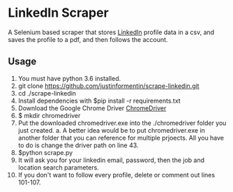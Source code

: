 # LinkedIn Scraper

A Selenium based scraper that stores [LinkedIn](https://linkedin.com) profile data in a csv, and saves the profile to a pdf, and then follows the account.

## Usage

1. You must have python 3.6 installed.
1. git clone https://github.com/justinformentin/scrape-linkedin.git
2. cd ./scrape-linkedin
2. Install dependencies with 
$pip install -r requirements.txt
3. Download the Google Chrome Driver [ChromeDriver](https://sites.google.com/a/chromium.org/chromedriver/)
4. $ mkdir chromedriver
5. Put the downloaded chromedriver.exe into the ./chromedriver folder you just created.
  a. A better idea would be to put chromedriver.exe in another folder that you can reference for multiple prjoects. All you have to do is      change the driver path on line 43.
6. $python scrape.py
7. It will ask you for your linkedin email, password, then the job and location search parameters.
8. If you don't want to follow every profile, delete or comment out lines 101-107.
